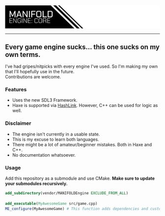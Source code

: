 ![MANIFOLD ENGINE: CORE](.image/header.png)

---

## Every game engine sucks... this one sucks on my own terms.
I've had gripes/nitpicks with every engine I've used. So I'm making my own that I'll hopefully use in the future.\
Contributions are welcome.

### Features
- Uses the new SDL3 Framework.
- Haxe is supported via [HashLink](https://hashlink.haxe.org/). However, C++ can be used for logic as well.

### Disclaimer
- The engine isn't currently in a usable state.
- This is my excuse to learn both languages.
- There might be a lot of amateur/beginner mistakes. Both in Haxe and C++.
- No documentation whatsoever.

### Usage
Add this repository as a submodule and use CMake. **Make sure to update your submodules recursively.**
```cmake
add_subdirectory(vendor/MANIFOLDEngine EXCLUDE_FROM_ALL)

add_executable(MyAwesomeGame src/game.cpp)
ME_configure(MyAwesomeGame) # This function adds dependencies and custom commands that are required.
```
